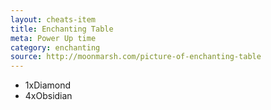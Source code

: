 ```yaml
---
layout: cheats-item
title: Enchanting Table
meta: Power Up time
category: enchanting
source: http://moonmarsh.com/picture-of-enchanting-table
---
```

- 1xDiamond
- 4xObsidian
